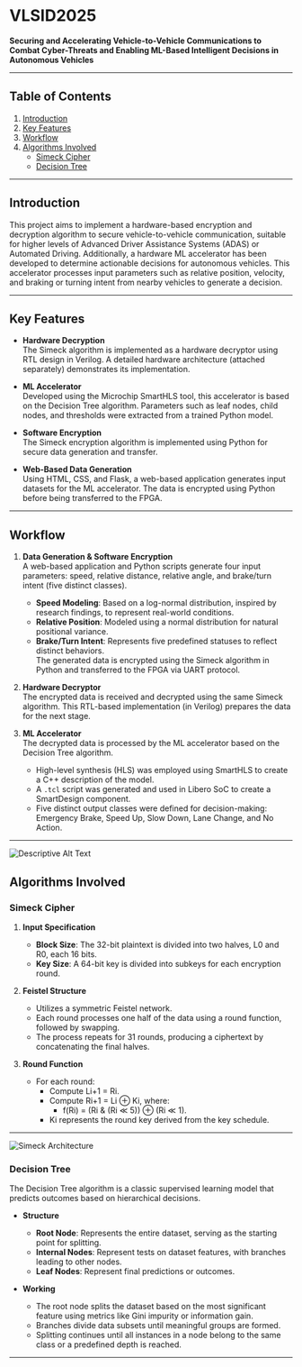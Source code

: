 # VLSID2025

**Securing and Accelerating Vehicle-to-Vehicle Communications to Combat Cyber-Threats and Enabling ML-Based Intelligent Decisions in Autonomous Vehicles**

---

## Table of Contents
1. [Introduction](#introduction)
2. [Key Features](#key-features)
3. [Workflow](#workflow)
4. [Algorithms Involved](#algorithms-involved)
   - [Simeck Cipher](#simeck-cipher)
   - [Decision Tree](#decision-tree)

---

## Introduction

This project aims to implement a hardware-based encryption and decryption algorithm to secure vehicle-to-vehicle communication, suitable for higher levels of Advanced Driver Assistance Systems (ADAS) or Automated Driving. Additionally, a hardware ML accelerator has been developed to determine actionable decisions for autonomous vehicles. This accelerator processes input parameters such as relative position, velocity, and braking or turning intent from nearby vehicles to generate a decision.

---

## Key Features

- **Hardware Decryption**  
  The Simeck algorithm is implemented as a hardware decryptor using RTL design in Verilog. A detailed hardware architecture (attached separately) demonstrates its implementation.  

- **ML Accelerator**  
  Developed using the Microchip SmartHLS tool, this accelerator is based on the Decision Tree algorithm. Parameters such as leaf nodes, child nodes, and thresholds were extracted from a trained Python model.

- **Software Encryption**  
  The Simeck encryption algorithm is implemented using Python for secure data generation and transfer.

- **Web-Based Data Generation**  
  Using HTML, CSS, and Flask, a web-based application generates input datasets for the ML accelerator. The data is encrypted using Python before being transferred to the FPGA.

---

## Workflow

1. **Data Generation & Software Encryption**  
   A web-based application and Python scripts generate four input parameters: speed, relative distance, relative angle, and brake/turn intent (five distinct classes).  
   - **Speed Modeling**: Based on a log-normal distribution, inspired by research findings, to represent real-world conditions.  
   - **Relative Position**: Modeled using a normal distribution for natural positional variance.  
   - **Brake/Turn Intent**: Represents five predefined statuses to reflect distinct behaviors.  
   The generated data is encrypted using the Simeck algorithm in Python and transferred to the FPGA via UART protocol.

2. **Hardware Decryptor**  
   The encrypted data is received and decrypted using the same Simeck algorithm. This RTL-based implementation (in Verilog) prepares the data for the next stage.

3. **ML Accelerator**  
   The decrypted data is processed by the ML accelerator based on the Decision Tree algorithm.  
   - High-level synthesis (HLS) was employed using SmartHLS to create a C++ description of the model.  
   - A `.tcl` script was generated and used in Libero SoC to create a SmartDesign component.  
   - Five distinct output classes were defined for decision-making: Emergency Brake, Speed Up, Slow Down, Lane Change, and No Action.

---
![Descriptive Alt Text](https://drive.google.com/uc?id=1NEuPjlfjbPh1DJS7GWiO5n2vGqiyLrAG "Optional Title")

## Algorithms Involved

### Simeck Cipher

1. **Input Specification**  
   - **Block Size**: The 32-bit plaintext is divided into two halves, L0 and R0, each 16 bits.  
   - **Key Size**: A 64-bit key is divided into subkeys for each encryption round.

2. **Feistel Structure**  
   - Utilizes a symmetric Feistel network.  
   - Each round processes one half of the data using a round function, followed by swapping.  
   - The process repeats for 31 rounds, producing a ciphertext by concatenating the final halves.

3. **Round Function**  
   - For each round:  
     - Compute Li+1 = Ri.  
     - Compute Ri+1 = Li ⊕ Ki, where:  
       - f(Ri) = (Ri & (Ri ≪ 5)) ⊕ (Ri ≪ 1).  
     - Ki represents the round key derived from the key schedule.

---
![Simeck Architecture](https://drive.google.com/uc?id=1r_BPAqmaRdFj4S_NK-vSFgSeTxutAjRd "Hardware Architecture for Simeck Algorithm")


### Decision Tree

The Decision Tree algorithm is a classic supervised learning model that predicts outcomes based on hierarchical decisions.  

- **Structure**  
  - **Root Node**: Represents the entire dataset, serving as the starting point for splitting.  
  - **Internal Nodes**: Represent tests on dataset features, with branches leading to other nodes.  
  - **Leaf Nodes**: Represent final predictions or outcomes.  

- **Working**  
  - The root node splits the dataset based on the most significant feature using metrics like Gini impurity or information gain.  
  - Branches divide data subsets until meaningful groups are formed.  
  - Splitting continues until all instances in a node belong to the same class or a predefined depth is reached.

---


